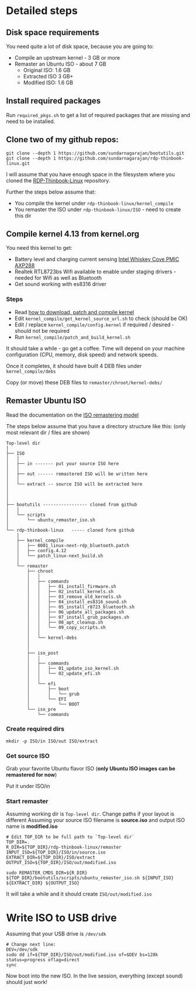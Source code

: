 # Detailed steps
## Disk space requirements
You need quite a lot of disk space, because you are going to:
- Compile an upstream kernel - 3 GB or more
- Remaster an Ubuntu ISO - about 7 GB
    - Original ISO: 1.6 GB
    - Extracted ISO 3 GB+
    - Modified ISO: 1.6 GB

## Install required packages
Run ```required_pkgs.sh``` to get a list of required packages that are missing and need to be installed.

## Clone two of my github repos:
```
git clone --depth 1 https://github.com/sundarnagarajan/bootutils.git
git clone --depth 1 https://github.com/sundarnagarajan/rdp-thinbook-linux.git
```

I will assume that you have enough space in the filesystem where you cloned the [RDP-Thinbook-Linux](https://github.com/sundarnagarajan/rdp-thinbook-linux.git) repository.

Further the steps below assume that:
- You compile the kernel under ```rdp-thinbook-linux/kernel_compile```
- You remaster the ISO under ```rdp-thinbook-linux/ISO``` - need to create this dir

## Compile kernel 4.13 from kernel.org
You need this kernel to get:
- Battery level and charging current sensing [Intel Whiskey Cove PMIC AXP288](https://lkml.org/lkml/2017/4/19/300)
- Realtek RTL8723bs Wifi available to enable under staging drivers - needed for Wifi as well as Bluetooth
- Get sound working with es8316 driver

### Steps
- Read [how to download, patch and compile kernel](kernel_compile.md)
- Edit ```kernel_compile/get_kernel_source_url.sh``` to check (should be OK)
- Edit / replace ```kernel_compile/config.kernel``` if required / desired - should not be required
- Run ```kernel_compile/patch_and_build_kernel.sh```

It should take a while - go get a coffee. Time will depend on your machine configuration (CPU, memory, disk speed) and network speeds.

Once it completes, it should have built 4 DEB files under ```kernel_compile/debs```

Copy (or move) these DEB files to ```remaster/chroot/kernel-debs/```

## Remaster Ubuntu ISO
Read the documentation on the [ISO remastering model](ubuntu_remaster_iso.md)

The steps below assume that you have a directory structure like this:
(only most relevant dir / files are shown)

```
Top-level dir
│
├── ISO
│   │
│   ├── in ------- put your source ISO here
│   │
│   ├── out ------ remastered ISO will be written here
│   │
│   └── extract -- source ISO will be extracted here
│
│
│
├── bootutils ----------------- cloned from github
│   │
│   └── scripts
│       └── ubuntu_remaster_iso.sh
│
└── rdp-thinbook-linux   ----- cloned form github
    │
    ├── kernel_compile
    │   ├── 0001_linux-next-rdp_bluetooth.patch
    │   ├── config.4.12
    │   └── patch_linux-next_build.sh
    │
    └── remaster
        ├── chroot
        │   │
        │   ├── commands
        │   │   ├── 01_install_firmware.sh
        │   │   ├── 02_install_kernels.sh
        │   │   ├── 03_remove_old_kernels.sh
        │   │   ├── 04_install_es8316_sound.sh
        │   │   ├── 05_install_r8723_bluetooth.sh
        │   │   ├── 06_update_all_packages.sh
        │   │   ├── 07_install_grub_packages.sh
        │   │   ├── 08_apt_cleanup.sh
        │   │   └── 09_copy_scripts.sh
        │   │
        │   └── kernel-debs
        │
        │
        ├── iso_post
        │   │
        │   ├── commands
        │   │   ├── 01_update_iso_kernel.sh
        │   │   └── 02_update_efi.sh
        │   │
        │   └── efi
        │       ├── boot
        │       │   └── grub
        │       └── EFI
        │           └── BOOT
        └── iso_pre
            └── commands
```

### Create required dirs
```
mkdir -p ISO/in ISO/out ISO/extract
```
### Get source ISO
Grab your favorite Ubuntu flavor ISO (**only Ubuntu ISO images can be remastered for now**)

Put it under ISO/in

### Start remaster
Assuming working dir is `Top-level dir`. Change paths if your layout is different
Assuming your source ISO filename is **source.iso** and output ISO name is **modified.iso**

```
# Edit TOP_DIR to be full path to `Top-level dir`
TOP_DIR=.
R_DIR=${TOP_DIR}/rdp-thinbook-linux/remaster
INPUT_ISO=${TOP_DIR}/ISO/in/source.iso
EXTRACT_DIR=${TOP_DIR}/ISO/extract
OUTPUT_ISO=${TOP_DIR}/ISO/out/modified.iso

sudo REMASTER_CMDS_DIR=${R_DIR} ${TOP_DIR}/bootutils/scripts/ubuntu_remaster_iso.sh ${INPUT_ISO} ${EXTRACT_DIR} ${OUTPUT_ISO}
```

It will take a while and it should create ```ISO/out/modified.iso```

# Write ISO to USB drive
Assuming that your USB drive is ```/dev/sdk```

```
# Change next line:
DEV=/dev/sdk
sudo dd if=${TOP_DIR}/ISO/out/modified.iso of=$DEV bs=128k status=progress oflag=direct
sync
```

Now boot into the new ISO. In the live session, everything (except sound) should just work!
